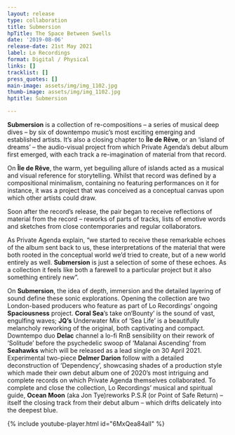```yaml
---
layout: release
type: collaboration
title: Submersion
hpTitle: The Space Between Swells
date: '2019-08-06'
release-date: 21st May 2021
label: Lo Recordings
format: Digital / Physical
links: []
tracklist: []
press_quotes: []
main-image: assets/img/img_1102.jpg
thumb-image: assets/img/img_1102.jpg
hptitle: Submersion

---
```

**Submersion** is a collection of re-compositions – a series of musical deep dives – by six of downtempo music’s most exciting emerging and established artists. It’s also a closing chapter to **Île de Rêve**, or an ‘island of dreams’ – the audio-visual project from which Private Agenda’s debut album first emerged, with each track a re-imagination of material from that record.

On **Île de Rêve**, the warm, yet beguiling allure of islands acted as a musical and visual reference for storytelling. Whilst that record was defined by a compositional minimalism, containing no featuring performances on it for instance, it was a project that was conceived as a conceptual canvas upon which other artists could draw.

Soon after the record’s release, the pair began to receive reflections of material from the record – reworks of parts of tracks, lists of emotive words and sketches from close contemporaries and regular collaborators.

As Private Agenda explain, “we started to receive these remarkable echoes of the album sent back to us, these interpretations of the material that were both rooted in the conceptual world we’d tried to create, but of a new world entirely as well. **Submersion** is just a selection of some of these echoes. As a collection it feels like both a farewell to a particular project but it also something entirely new”.

On **Submersion**, the idea of depth, immersion and the detailed layering of sound define these sonic explorations. Opening the collection are two London-based producers who feature as part of Lo Recordings’ ongoing **Spaciousness** project. **Coral Sea**’s take on‘Bounty’ is the sound of vast, engulfing waves; **JQ’s** Underwater Mix of ‘Sea Life’ is a beautifully melancholy reworking of the original, both captivating and compact. Downtempo duo **Delac** channel a lo-fi RnB sensibility on their rework of ‘Solitude’ before the psychedelic swoop of ‘Malanai Ascending’ from **Seahawks** which will be released as a lead single on 30 April 2021. Experimental two-piece **Delmer Darion** follow with a detailed deconstruction of ‘Dependency’, showcasing shades of a production style which made their own debut album one of 2020’s most intriguing and complete records on which Private Agenda themselves collaborated. To complete and close the collection, Lo Recordings’ musical and spiritual guide, **Ocean Moon** (aka Jon Tye)reworks P.S.R (or Point of Safe Return) – itself the closing track from their debut album – which drifts delicately into the deepest blue.

{% include youtube-player.html id="6MxQea84alI" %}